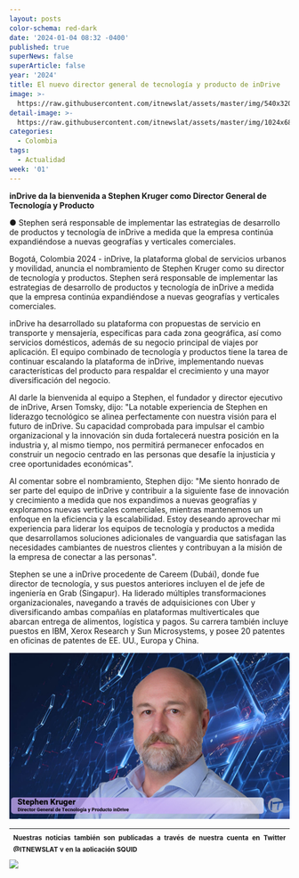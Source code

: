 ```yaml
---
layout: posts
color-schema: red-dark
date: '2024-01-04 08:32 -0400'
published: true
superNews: false
superArticle: false
year: '2024'
title: El nuevo director general de tecnología y producto de inDrive
image: >-
  https://raw.githubusercontent.com/itnewslat/assets/master/img/540x320/Stephen-Kruger-p.jpg
detail-image: >-
  https://raw.githubusercontent.com/itnewslat/assets/master/img/1024x680/Stephen-Kruger-g.jpg
categories:
  - Colombia
tags:
  - Actualidad
week: '01'
---
```

**inDrive da la bienvenida a Stephen Kruger como Director General de Tecnología y Producto**

● Stephen será responsable de implementar las estrategias de desarrollo de productos y tecnología de inDrive a medida que la empresa continúa expandiéndose a nuevas geografías y verticales comerciales.

Bogotá, Colombia 2024 - inDrive, la plataforma global de servicios urbanos y movilidad, anuncia el nombramiento de Stephen Kruger como su director de tecnología y productos. Stephen será responsable de implementar las estrategias de desarrollo de productos y tecnología de inDrive a medida que la empresa continúa expandiéndose a nuevas geografías y verticales comerciales.

inDrive ha desarrollado su plataforma con propuestas de servicio en transporte y mensajería, específicas para cada zona geográfica, así como servicios domésticos, además de su negocio principal de viajes por aplicación. El equipo combinado de tecnología y productos tiene la tarea de continuar escalando la plataforma de inDrive, implementando nuevas características del producto para respaldar el crecimiento y una mayor diversificación del negocio.

Al darle la bienvenida al equipo a Stephen, el fundador y director ejecutivo de inDrive, Arsen Tomsky, dijo: "La notable experiencia de Stephen en liderazgo tecnológico se alinea perfectamente con nuestra visión para el futuro de inDrive. Su capacidad comprobada para impulsar el cambio organizacional y la innovación sin duda fortalecerá nuestra posición en la industria y, al mismo tiempo, nos permitirá permanecer enfocados en construir un negocio centrado en las personas que desafíe la injusticia y cree oportunidades económicas".

Al comentar sobre el nombramiento, Stephen dijo: "Me siento honrado de ser parte del equipo de inDrive y contribuir a la siguiente fase de innovación y crecimiento a medida que nos expandimos a nuevas geografías y exploramos nuevas verticales comerciales, mientras mantenemos un enfoque en la eficiencia y la escalabilidad. Estoy deseando aprovechar mi experiencia para liderar los equipos de tecnología y productos a medida que desarrollamos soluciones adicionales de vanguardia que satisfagan las necesidades cambiantes de nuestros clientes y contribuyan a la misión de la empresa de conectar a las personas".

Stephen se une a inDrive procedente de Careem (Dubái), donde fue director de tecnología, y sus puestos anteriores incluyen el de jefe de ingeniería en Grab (Singapur). Ha liderado múltiples transformaciones organizacionales, navegando a través de adquisiciones con Uber y diversificando ambas compañías en plataformas multiverticales que abarcan entrega de alimentos, logística y pagos. Su carrera también incluye puestos en IBM, Xerox Research y Sun Microsystems, y posee 20 patentes en oficinas de patentes de EE. UU., Europa y China.

![](https://raw.githubusercontent.com/itnewslat/assets/master/img/540x320/Stephen-Kruger-p.jpg)

<table style="height: 42px;" width="569">
<tbody>
<tr>
<td style="text-align: justify;"><sub><strong>Nuestras noticias también son publicadas a través de nuestra cuenta en Twitter <a href="https://twitter.com/itnewslat?lang=es">@ITNEWSLAT</a> y en la aplicación <a href="https://squidapp.co/en/">SQUID</a></strong></sub></td>
</tr>
</tbody>
</table>

<img src="https://tracker.metricool.com/c3po.jpg?hash=56f88a41e39ab42c063cc51676587a04"/>